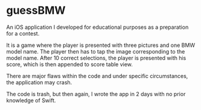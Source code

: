 # guessBMW

An iOS application I developed for educational purposes as a preparation for a contest.

It is a game where the player is presented with three pictures and one BMW model name. The player then has to tap the image corresponding to the model name. After 10 correct selections, the player is presented with his score, which is then appended to score table view.

There are major flaws within the code and under specific circumstances, the application may crash.

The code is trash, but then again, I wrote the app in 2 days with no prior knowledge of Swift.
